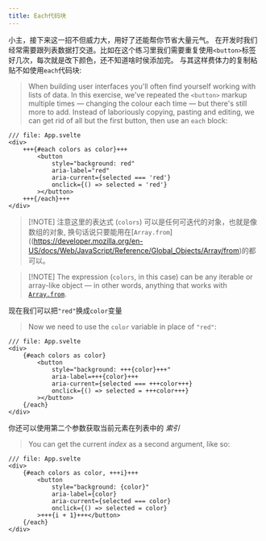 ```yaml
---
title: Each代码块
---
```


小主，接下来这一招不但威力大，用好了还能帮你节省大量元气。
在开发时我们经常需要跟列表数据打交道。比如在这个练习里我们需要重复使用`<button>`标签好几次，每次就是改下颜色，还不知道啥时侯添加完。
与其这样费体力的复制粘贴不如使用`each`代码块:
> When building user interfaces you'll often find yourself working with lists of data. In this exercise, we've repeated the `<button>` markup multiple times — changing the colour each time — but there's still more to add.
> Instead of laboriously copying, pasting and editing, we can get rid of all but the first button, then use an `each` block:

```svelte
/// file: App.svelte
<div>
	+++{#each colors as color}+++
		<button
			style="background: red"
			aria-label="red"
			aria-current={selected === 'red'}
			onclick={() => selected = 'red'}
		></button>
	+++{/each}+++
</div>
```

> [!NOTE] 注意这里的表达式 (`colors`) 可以是任何可迭代的对象，也就是像数组的对象, 换句话说只要能用在[`Array.from`]((https://developer.mozilla.org/en-US/docs/Web/JavaScript/Reference/Global_Objects/Array/from)的都可以。

> [!NOTE] The expression (`colors`, in this case) can be any iterable or array-like object — in other words, anything that works with [`Array.from`](https://developer.mozilla.org/en-US/docs/Web/JavaScript/Reference/Global_Objects/Array/from).

现在我们可以把`"red"`换成`color`变量
> Now we need to use the `color` variable in place of `"red"`:

```svelte
/// file: App.svelte
<div>
	{#each colors as color}
		<button
			style="background: +++{color}+++"
			aria-label=+++{color}+++
			aria-current={selected === +++color+++}
			onclick={() => selected = +++color+++}
		></button>
	{/each}
</div>
```

你还可以使用第二个参数获取当前元素在列表中的 _索引_
> You can get the current _index_ as a second argument, like so:

```svelte
/// file: App.svelte
<div>
	{#each colors as color, +++i}+++
		<button
			style="background: {color}"
			aria-label={color}
			aria-current={selected === color}
			onclick={() => selected = color}
		>+++{i + 1}+++</button>
	{/each}
</div>
```
